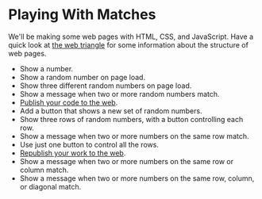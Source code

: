 # Playing With Matches

We'll be making some web pages with HTML, CSS, and JavaScript. Have a quick look at [the web triangle](./web-triangle.md) for some information about the structure of web pages.

* Show a number.
* Show a random number on page load.
* Show three different random numbers on page load.
* Show a message when two or more random numbers match.
* [Publish your code to the web](./publish-your-code-to-the-web.md).
* Add a button that shows a new set of random numbers.
* Show three rows of random numbers, with a button controlling each row.
* Show a message when two or more numbers on the same row match.
* Use just one button to control all the rows.
* [Republish your work to the web](./republish-your-work-to-the-web.md).
* Show a message when two or more numbers on the same row or column match.
* Show a message when two or more numbers on the same row, column, or diagonal match.
